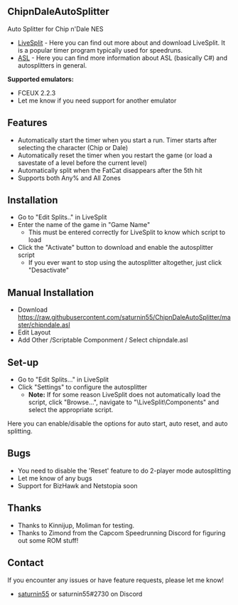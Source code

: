 ## ChipnDaleAutoSplitter
 
Auto Splitter for Chip n'Dale NES

- [LiveSplit](http://livesplit.github.io/) - Here you can find out more about and download LiveSplit. It is a popular timer program typically used for speedruns.
- [ASL](https://github.com/LiveSplit/LiveSplit/blob/master/Documentation/Auto-Splitters.md) - Here you can find more information about ASL (basically C#) and autosplitters in general.

**Supported emulators:**
 - FCEUX 2.2.3
 - Let me know if you need support for another emulator
 
## Features

- Automatically start the timer when you start a run. Timer starts after selecting the character (Chip or Dale)
- Automatically reset the timer when you restart the game (or load a savestate of a level before the current level)
- Automatically split when the FatCat disappears after the 5th hit
- Supports both Any% and All Zones

## Installation 

- Go to "Edit Splits.." in LiveSplit
- Enter the name of the game in "Game Name"
  - This must be entered correctly for LiveSplit to know which script to load
- Click the "Activate" button to download and enable the autosplitter script
  - If you ever want to stop using the autosplitter altogether, just click "Desactivate"

## Manual Installation

- Download https://raw.githubusercontent.com/saturnin55/ChipnDaleAutoSplitter/master/chipndale.asl
- Edit Layout
- Add Other /Scriptable Componment / Select chipndale.asl
  
## Set-up

- Go to "Edit Splits..." in LiveSplit
- Click "Settings" to configure the autosplitter
  - **Note:** If for some reason LiveSplit does not automatically load the script, click "Browse...", navigate to "\LiveSplit\Components\" and select the appropriate script.
  
Here you can enable/disable the options for auto start, auto reset, and auto splitting.

## Bugs

- You need to disable the 'Reset' feature to do 2-player mode autosplitting
- Let me know of any bugs
- Support for BizHawk and Netstopia soon

## Thanks

- Thanks to Kinnijup, Moliman for testing. 
- Thanks to Zimond from the Capcom Speedrunning Discord for figuring out some ROM stuff!
## Contact

If you encounter any issues or have feature requests, please let me know! 

- [saturnin55](http://twitch.tv/saturnin55) or saturnin55#2730 on Discord
